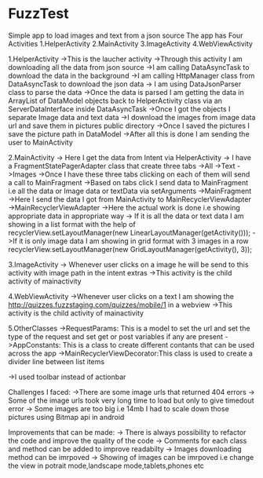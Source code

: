 # FuzzTest
Simple app to load images and text from a json source
The app has Four Activities
1.HelperActivity
2.MainActivity
3.ImageActivity
4.WebViewActivity


1.HelperActivity
  ->This is the laucher activity
  ->Through this activity I am downloading all the data from json source
  ->I am calling DataAsyncTask to download the data in the background
  ->I am calling HttpManager class from DataAsyncTask to download the json data
  -> I am using DataJsonParser class to parse the data
  ->Once the data is parsed I am getting the data in ArrayList of DataModel objects back to HelperActivity class
    via an ServerDataInterface inside DataAsyncTask
  ->Once I got the objects I separate Image data and text data
  ->I download the images from image data url and save them in pictures public directory
  ->Once I saved the pictures I save the picture path in DataModel
  ->After all this is done I am sending the user to MainActivity

2.MainActivity
  -> Here I get the data from Intent via HelperActivity
  -> I have a FragmentStatePagerAdapter class that create three tabs 
     ->All
     ->Text
     ->Images
  ->Once I have these three tabs clicking on each of them will send a call to MainFragment
  ->Based on tabs click I send data to MainFragment i.e all the data or Image data or textData via setArguments
  ->MainFragment
    ->Here I send the data I got from MainActivity to MainRecyclerViewAdapter
    ->MainRecyclerViewAdapter
        ->Here the actual work is done i.e showing appropriate data in appropriate way
        -> If it is all the data or text data I am showing in a list format with the help of 
          recyclerView.setLayoutManager(new LinearLayoutManager(getActivity()));
        ->If it is only image data I am showing in grid format with 3 images in a row
            recyclerView.setLayoutManager(new GridLayoutManager(getActivity(), 3));
            
3.ImageActivity
  -> Whenever user clicks on a image he will be send to this activity with image path in the intent extras
  ->This activity is the child activity of mainactivity

4.WebViewActivity
  ->Whenever user clicks on a text I am showing the http://quizzes.fuzzstaging.com/quizzes/mobile/1 in a webview
  ->This activity is the child activity of mainactivity

5.OtherClasses
  ->RequestParams: This is a model to set the url and set the type of the request and set get or post variables if any are present
  ->AppConstants: This is a class to create different contants that can be used across the app
  ->MainRecyclerViewDecorator:This class is used to create a divider line between list items
  
->I used toolbar instead of actionbar

Challenges I faced:
->There are some image urls that returned 404 errors
-> Some of the image urls took very long time to load but only to give timedout error
-> Some images are too big i.e 14mb I had to scale down those pictures using Bitmap api in android


Improvements that can be made:
-> There is always possibility to refactor the code and improve the quality of the code
-> Comments for each class and method can be added to improve readabilty
-> Images downloading method can be imrpoved
-> Showing of images can be imrpoved i.e change the view in potrait mode,landscape mode,tablets,phones etc


